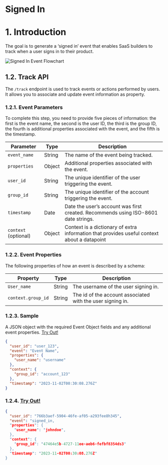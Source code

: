 # Signed In

# 1. Introduction

The goal is to generate a ‘signed in’ event that enables SaaS builders to track when a user signs in to their product.

![Signed In Event Flowchart](/img/docs/events/signed_in.png)

## 1.2. Track API

The `/track` endpoint is used to track events or actions performed by users. It allows you to associate and update event information as property.

### 1.2.1. Event Parameters

To complete this step, you need to provide five pieces of information: the first is the event name, the second is the user ID, the third is the group ID, the fourth is additional properties associated with the event, and the fifth is the timestamp.

| Parameter   | Type   | Description                                                  |
|-------------|--------|--------------------------------------------------------------|
| `event_name`| String | The name of the event being tracked.                         |
| `properties`| Object | Additional properties associated with the event.             |
| `user_id`   | String | The unique identifier of the user triggering the event.      |
| `group_id`  | String | The unique identifier of the account triggering the event.   |
| `timestamp` | Date   | Date the user’s account was first created. Recommends using ISO-8601 date strings. |
| `context` (optional) | Object | Context is a dictionary of extra information that provides useful context about a datapoint |

### 1.2.2. Event Properties

The following properties of how an event is described by a schema:

| Property          | Type   | Description                                        |
|-------------------|--------|----------------------------------------------------|
| `User_name`       | String | The username of the user signing in.               |
| `context.group_id`| String | The id of the account associated with the user signing in. |

### 1.2.3. Sample

A JSON object with the required Event Object fields and any additional event properties. [Try Out!](../../../../../integrate/public_apis/track)

```json
{
  "user_id": "user_123",
  "event": "Event Name",
  "properties": {
    "user_name": "username"
  },
  "context": {
    "group_id": "account_123"
  },
  "timestamp": "2023-11-02T00:30:08.276Z"
}
```

### 1.2.4. [Try Out!](../../../../../integrate/public_apis/track)


```json
{  
  "user_id": "766b3aef-5904-46fe-af05-a293fee8h345",  
  "event": "signed_in,  
  "properties": {  
    "user_name": "johndoe",  
  },  
  "context": {  
    "group_id": "47464e5b-4727-11ee-aeb6-fefbf8354ds3"  
  },  
  "timestamp": "2023-11-02T00:30:08.276Z"  
}
```
